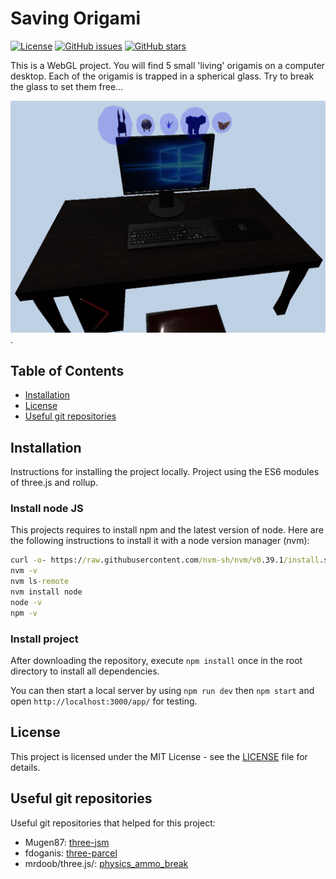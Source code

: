 # Saving Origami

[![License](https://img.shields.io/badge/License-MIT-blue.svg)](LICENSE)
[![GitHub issues](https://img.shields.io/github/issues/username/repo.svg)](https://github.com/username/repo/issues)
[![GitHub stars](https://img.shields.io/github/stars/username/repo.svg)](https://github.com/username/repo/stargazers)

This is a WebGL project. You will find 5 small 'living' origamis on a computer desktop. Each of the origamis is trapped in a spherical glass. Try to break the glass to set them free... 

![Saving the origamis project](./app/assets/models/save-origami.JPG).

## Table of Contents

- [Installation](#installation)
- [License](#license)
- [Useful git repositories](#usefulgitrepositories)

## Installation

Instructions for installing the project locally. Project using the ES6 modules of three.js and rollup.

### Install node JS
This projects requires to install npm and the latest version of node. Here are the following instructions to install it with a node version manager (nvm):

``` cmd
curl -o- https://raw.githubusercontent.com/nvm-sh/nvm/v0.39.1/install.sh | bash 
nvm -v
nvm ls-remote
nvm install node
node -v
npm -v
```

### Install project

After downloading the repository, execute `npm install` once in the root directory to install all dependencies.

You can then start a local server by using `npm run dev` then `npm start` and open `http://localhost:3000/app/` for testing.


## License

This project is licensed under the MIT License - see the [LICENSE](LICENSE) file for details.

## Useful git repositories 

Useful git repositories that helped for this project:

- Mugen87: [three-jsm](https://github.com/Mugen87/three-jsm)
- fdoganis: [three-parcel](https://github.com/fdoganis/three_parcel)
- mrdoob/three.js/: [physics_ammo_break](https://github.com/mrdoob/three.js/blob/master/examples/physics_ammo_break.html)

